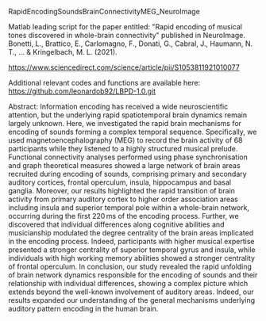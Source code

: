 RapidEncodingSoundsBrainConnectivityMEG_NeuroImage

Matlab leading script for the paper entitled:
"Rapid encoding of musical tones discovered in whole-brain connectivity" published in NeuroImage.
Bonetti, L., Brattico, E., Carlomagno, F., Donati, G., Cabral, J., Haumann, N. T., ... & Kringelbach, M. L. (2021).

https://www.sciencedirect.com/science/article/pii/S1053811921010077

Additional relevant codes and functions are available here: https://github.com/leonardob92/LBPD-1.0.git

Abstract: Information encoding has received a wide neuroscientific attention, but the underlying rapid spatiotemporal brain dynamics remain largely unknown. Here, we investigated the rapid brain mechanisms for encoding of sounds forming a complex temporal sequence. Specifically, we used magnetoencephalography (MEG) to record the brain activity of 68 participants while they listened to a highly structured musical prelude. Functional connectivity analyses performed using phase synchronisation and graph theoretical measures showed a large network of brain areas recruited during encoding of sounds, comprising primary and secondary auditory cortices, frontal operculum, insula, hippocampus and basal ganglia. Moreover, our results highlighted the rapid transition of brain activity from primary auditory cortex to higher order association areas including insula and superior temporal pole within a whole-brain network, occurring during the first 220 ms of the encoding process. Further, we discovered that individual differences along cognitive abilities and musicianship modulated the degree centrality of the brain areas implicated in the encoding process. Indeed, participants with higher musical expertise presented a stronger centrality of superior temporal gyrus and insula, while individuals with high working memory abilities showed a stronger centrality of frontal operculum. In conclusion, our study revealed the rapid unfolding of brain network dynamics responsible for the encoding of sounds and their relationship with individual differences, showing a complex picture which extends beyond the well-known involvement of auditory areas. Indeed, our results expanded our understanding of the general mechanisms underlying auditory pattern encoding in the human brain.
